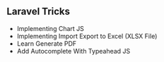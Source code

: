 ## Laravel Tricks

   - Implementing Chart JS
   - Implementing Import Export to Excel (XLSX File)
   - Learn Generate PDF
   - Add Autocomplete With Typeahead JS
